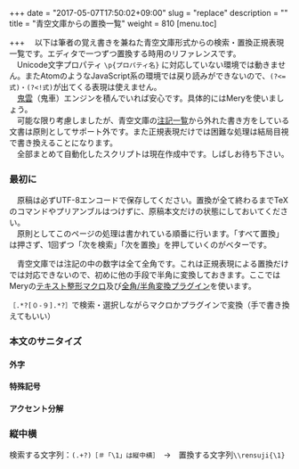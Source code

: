 +++
date = "2017-05-07T17:50:02+09:00"
slug = "replace"
description = ""
title = "青空文庫からの置換一覧"
weight = 810
[menu.toc]

+++
&#x3000;以下は筆者の覚え書きを兼ねた青空文庫形式からの検索・置換正規表現一覧です。エディタで一つずつ置換する時用のリファレンスです。  
　Unicode文字プロパティ `\p{プロパティ名}` に対応していない環境では動きません。またAtomのようなJavaScript系の環境では戻り読みができないので、`(?<=式)・(?<!式)`が出てくる表現は使えません。  
　[鬼雲](https://github.com/k-takata/Onigmo/blob/master/doc/RE.ja)（鬼車）エンジンを積んでいれば安心です。具体的にはMeryを使いましょう。  
　可能な限り考慮しましたが、青空文庫の[注記一覧](http://www.aozora.gr.jp/annotation/)から外れた書き方をしている文書は原則としてサポート外です。また正規表現だけでは困難な処理は結局目視で書き換えることになります。  
　全部まとめて自動化したスクリプトは現在作成中です。しばしお待ち下さい。

### 最初に
　原稿は必ずUTF-8エンコードで保存してください。置換が全て終わるまでTeXのコマンドやプリアンブルはつけずに、原稿本文だけの状態にしておいてください。  
　原則としてこのページの処理は書かれている順番に行います。「すべて置換」は押さず、1回ずつ「次を検索」「次を置換」を押していくのがベターです。

　青空文庫では注記の中の数字は全て全角です。これは正規表現による置換だけでは対応できないので、初めに他の手段で半角に変換しておきます。ここではMeryの[テキスト整形マクロ](http://www.haijin-boys.com/wiki/%E3%83%86%E3%82%AD%E3%82%B9%E3%83%88%E6%95%B4%E5%BD%A2)及び[全角/半角変換プラグイン](http://www.haijin-boys.com/wiki/%E3%83%97%E3%83%A9%E3%82%B0%E3%82%A4%E3%83%B3:%E5%85%A8%E8%A7%92/%E5%8D%8A%E8%A7%92%E5%A4%89%E6%8F%9B%E3%83%97%E3%83%A9%E3%82%B0%E3%82%A4%E3%83%B3)を使います。

`［.*?[０-９].*?］`で検索・選択しながらマクロかプラグインで変換（手で書き換えてもいい）



### 本文のサニタイズ
#### 外字
#### 特殊記号
#### アクセント分解

### 縦中横

検索する文字列：`(.+?)［＃「\1」は縦中横］`　→　置換する文字列`\\rensuji{\1}`




<!-- #### 字下げ・地寄せ
##### 一行だけの字下げ
ブロック字下げに寄せて置換する  
``　→　``

##### ブロックでの字下げ
``　→　``

##### 凹凸の複雑な字下げ
``　→　``  
``　→　``  
置換した後で★を適切な値に手で書き換える -->





